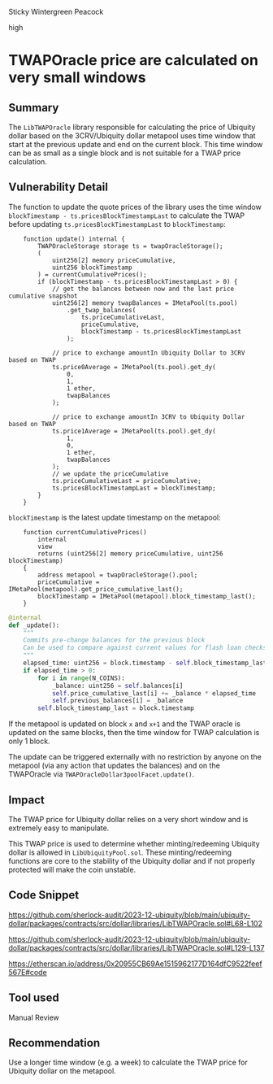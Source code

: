 Sticky Wintergreen Peacock

high

# TWAPOracle price are calculated on very small windows

## Summary

The `LibTWAPOracle` library responsible for calculating the price of Ubiquity dollar based on the 3CRV/Ubiquity dollar metapool uses time window that start at the previous update and end on the current block. This time window can be as small as a single block and is not suitable for a TWAP price calculation.

## Vulnerability Detail

The function to update the quote prices of the library uses the time window `blockTimestamp - ts.pricesBlockTimestampLast` to calculate the TWAP before updating `ts.pricesBlockTimestampLast` to `blockTimestamp`:

```solidity
    function update() internal {
        TWAPOracleStorage storage ts = twapOracleStorage();
        (
            uint256[2] memory priceCumulative,
            uint256 blockTimestamp
        ) = currentCumulativePrices();
        if (blockTimestamp - ts.pricesBlockTimestampLast > 0) {
            // get the balances between now and the last price cumulative snapshot
            uint256[2] memory twapBalances = IMetaPool(ts.pool)
                .get_twap_balances(
                    ts.priceCumulativeLast,
                    priceCumulative,
                    blockTimestamp - ts.pricesBlockTimestampLast
                );

            // price to exchange amountIn Ubiquity Dollar to 3CRV based on TWAP
            ts.price0Average = IMetaPool(ts.pool).get_dy(
                0,
                1,
                1 ether,
                twapBalances
            );

            // price to exchange amountIn 3CRV to Ubiquity Dollar based on TWAP
            ts.price1Average = IMetaPool(ts.pool).get_dy(
                1,
                0,
                1 ether,
                twapBalances
            );
            // we update the priceCumulative
            ts.priceCumulativeLast = priceCumulative;
            ts.pricesBlockTimestampLast = blockTimestamp;
        }
    }
```

`blockTimestamp` is the latest update timestamp on the metapool:

```solidity
    function currentCumulativePrices()
        internal
        view
        returns (uint256[2] memory priceCumulative, uint256 blockTimestamp)
    {
        address metapool = twapOracleStorage().pool;
        priceCumulative = IMetaPool(metapool).get_price_cumulative_last();
        blockTimestamp = IMetaPool(metapool).block_timestamp_last();
    }
```

```python
@internal
def _update():
    """
    Commits pre-change balances for the previous block
    Can be used to compare against current values for flash loan checks
    """
    elapsed_time: uint256 = block.timestamp - self.block_timestamp_last
    if elapsed_time > 0:
        for i in range(N_COINS):
            _balance: uint256 = self.balances[i]
            self.price_cumulative_last[i] += _balance * elapsed_time
            self.previous_balances[i] = _balance
        self.block_timestamp_last = block.timestamp
```

If the metapool is updated on block `x` and `x+1` and the TWAP oracle is updated on the same blocks, then the time window for TWAP calculation is only 1 block.

The update can be triggered externally with no restriction by anyone on the metapool (via any action that updates the balances) and on the TWAPOracle via `TWAPOracleDollar3poolFacet.update()`.

## Impact

The TWAP price for Ubiquity dollar relies on a very short window and is extremely easy to manipulate.

This TWAP price is used to determine whether minting/redeeming Ubiquity dollar is allowed in `LibUbiquityPool.sol`. These minting/redeeming functions are core to the stability of the Ubiquity dollar and if not properly protected will make the coin unstable.

## Code Snippet

https://github.com/sherlock-audit/2023-12-ubiquity/blob/main/ubiquity-dollar/packages/contracts/src/dollar/libraries/LibTWAPOracle.sol#L68-L102

https://github.com/sherlock-audit/2023-12-ubiquity/blob/main/ubiquity-dollar/packages/contracts/src/dollar/libraries/LibTWAPOracle.sol#L129-L137

https://etherscan.io/address/0x20955CB69Ae1515962177D164dfC9522feef567E#code

## Tool used

Manual Review

## Recommendation

Use a longer time window (e.g. a week) to calculate the TWAP price for Ubiquity dollar on the metapool.
